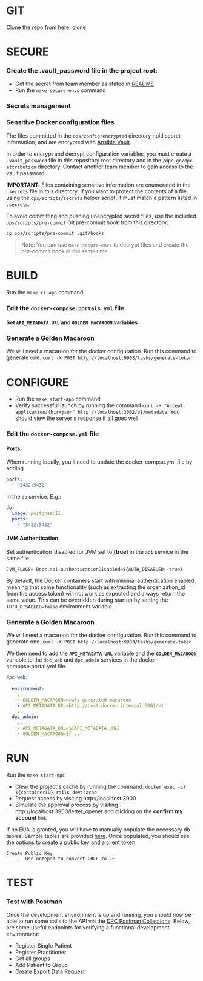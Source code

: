 GIT
====
Clone the repo from [here](https://github.com/CMSgov/dpc-app#decrypting-encrypted-files): clone

SECURE
====

### Create the .vault_password file in the project root:
- Get the secret from team member as stated in [README](./README.md)
- Run the `make secure-envs` command








### Secrets management




### Sensitive Docker configuration files 

The files committed in the `ops/config/encrypted` directory hold secret information, and are encrypted with [Ansible Vault](https://docs.ansible.com/ansible/2.4/vault.html).

In order to encrypt and decrypt configuration variables, you must create a `.vault_password` file in this repository root directory and in the `/dpc-go/dpc-attribution` directory. Contact another team member to gain access to the vault password.

**IMPORTANT:** Files containing sensitive information are enumerated in the `.secrets` file in this directory. If you want to protect the contents of a file using the `ops/scripts/secrets` helper script, it must match a pattern listed in `.secrets`.

To avoid committing and pushing unencrypted secret files, use the included `ops/scripts/pre-commit` Git pre-commit hook from this directory:

```
cp ops/scripts/pre-commit .git/hooks
```

> Note: You can use `make secure-envs` to decrypt files and create the pre-commit hook at the same time.


BUILD
====
Run the `make ci-app` command

### Edit the `docker-compose.portals.yml` file



#### Set `API_METADATA URL` and `GOLDEN MACAROON` variables


### Generate a Golden Macaroon
We will need a macaroon for the docker configuration. Run this command to generate one.
`curl -X POST http://localhost:9903/tasks/generate-token`



CONFIGURE
====
- Run the `make start-app` command
- Verify successful launch by running the command `curl -H "Accept: application/fhir+json" http://localhost:3002/v1/metadata`. You should view the server's response if all goes well.

### Edit the `docker-compose.yml` file

#### Ports
When running locally, you'll need to update the docker-compse.yml file by adding
```yaml
ports: 
  - "5432:5432"
```

in the `db` service. E.g.:
```yaml
db: 
  image: postgres:11 
  ports: 
    - "5432:5432"
```
#### JVM Authentication
Set authentication_disabled for JVM set to **[true]** in the `api` service in the same file.

`JVM_FLAGS=-Ddpc.api.authenticationDisabled=${AUTH_DISABLED:-true}`

By default, the Docker containers start with minimal authentication enabled, meaning that some functionality (such as extracting the organization_id from the access token) will not work as expected and always return the same value.
This can be overridden during startup by setting the `AUTH_DISABLED=false` environment variable.



### Generate a Golden Macaroon
We will need a macaroon for the docker configuration. Run this command to generate one.
`curl -X POST http://localhost:9903/tasks/generate-token`

We then need to add the **`API_METADATA URL`** variable and the **`GOLDEN_MACAROON`** variable to the `dpc_web` and `dpc_admin` services in the docker-compose.portal.yml file.
```yaml
dpc-web: 
   
  environment: 
    ... 
    - GOLDEN_MACAROON=newly-generated-macaroon  
    - API_METADATA_URL=http://host.docker.internal:3002/v1
    .. 
  dpc_admin: 
    ...
    - API_METADATA_URL=${API_METADATA URL}
    - GOLDEN_MACAROON=${ ...
```





RUN
====

Run the `make start-dpc`
- Clear the project's cache by running the command: `docker exec -it ${containerID} rails dev:cache`
- Request access by visiting http://localhost:3900
- Simulate the approval process by visiting http://localhost:3900/letter_opener and clicking on the **confirm my account** link

If no EUA is granted, you will have to manually populate the necessary db tables. Sample tables are provided [here](./DbTables.md).
Once populated, you should see the options to create a public key and a client token.
	
	Create Public Key
		-- Use notepad to convert CRLF to LF
TEST
====
### Test with Postman
Once the development environment is up and running, you should now be able to run some calls to the API via the [DPC Postman Collections](https://dpc.cms.gov/docsV1.html#postman-collection). Below, are some useful endpoints for verifying a functional development environment:
- Register Single Patient
- Register Practitioner
- Get all groups
- Add Patient to Group
- Create Export Data Request
